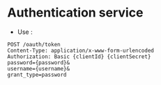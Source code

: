 # Authentication service

* Use : 
```
POST /oauth/token
Content-Type: application/x-www-form-urlencoded
Authorization: Basic {clientId} {clientSecret}
password={password}&
username={username}&
grant_type=password
```
